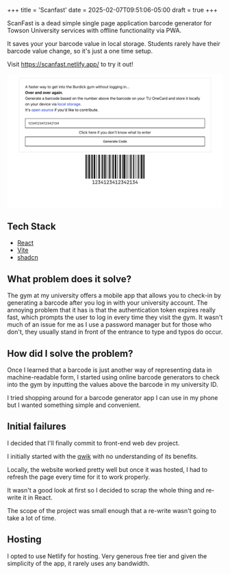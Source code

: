 +++
title = 'Scanfast'
date = 2025-02-07T09:51:06-05:00
draft = true
+++

ScanFast is a dead simple single page application barcode generator for Towson University services with offline functionality via PWA.

It saves your your barcode value in local storage. Students rarely have their barcode value change, so it's just a one time setup.

Visit https://scanfast.netlify.app/ to try it out!

![](./screenshot.png)

## Tech Stack

- [React](https://react.dev/)
- [Vite](https://vite.dev/)
- [shadcn](https://ui.shadcn.com/)

## What problem does it solve?

The gym at my university offers a mobile app that allows you to check-in by generating a barcode after you log in with your university account. The annoying problem that it has is that the authentication token expires really fast, which prompts the user to log in every time they visit the gym. It wasn't much of an issue for me as I use a password manager but for those who don't, they usually stand in front of the entrance to type and typos do occur.


## How did I solve the problem?

Once I learned that a barcode is just another way of representing data in machine-readable form, I started using online barcode generators to check into the gym by inputting the values above the barcode in my university ID. 

I tried shopping around for a barcode generator app I can use in my phone but I wanted something simple and convenient.

## Initial failures
I decided that I'll finally commit to front-end web dev project. 

I initially started with the [qwik](https://qwik.dev/) with no understanding of its benefits.

Locally, the website worked pretty well but once it was hosted, I had to refresh the page every time for it to work properly. 

It wasn't a good look at first so I decided to scrap the whole thing and re-write it in React.

The scope of the project was small enough that a re-write wasn't going to take a lot of time.

## Hosting

I opted to use Netlify for hosting. Very generous free tier and given the simplicity of the app, it rarely uses any bandwidth.





